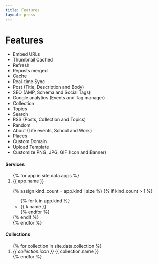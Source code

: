 ```yaml
---
title: Features
layout: press
---
```


<h1 class="mdl-typography--font-light">Features</h1>

- Embed URLs
- Thumbnail Cached
- Refresh
- Reposts merged
- Cache
- Real-time Sync
- Post (Title, Description and Body)
- SEO (AMP, Schema and Social Tags)
- Google analytics (Events and Tag manager)
- Collection
- Topics
- Search
- RSS (Posts, Collection and Topics)
- Random
- About (Life events, School and Work)
- Places
- Custom Domain
- Upload Template
- Customize PNG, JPG, GIF (Icon and Banner)

<h4>Services</h4>

<ol>
{% for app in site.data.apps %}
<li>
<i class="{{ app.icon }}"></i> {{ app.name }}

{% assign kind_count = app.kind | size %}
{% if kind_count > 1 %}
<ul>
{% for k in app.kind %}
<li><i class="{{ k.icon }}"></i> {{ k.name }}</li>
{% endfor %}
</ul>
{% endif %}
</li>
{% endfor %}
</ol>

<h4>Collections</h4>

<ol>
{% for collection in site.data.collection %}
<li><i class="material-icons md-18" style="width: 20px; line-height: 1;">{{ collection.icon }}</i> {{ collection.name }}</li>
{% endfor %}
</ol>
